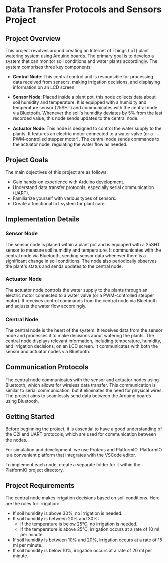 # Data Transfer Protocols and Sensors Project

## Project Overview

This project revolves around creating an Internet of Things (IoT) plant watering system using Arduino boards. The primary goal is to develop a system that can monitor soil conditions and water plants accordingly. The system comprises three key components:

- **Central Node**: This central control unit is responsible for processing data received from sensors, making irrigation decisions, and displaying information on an LCD screen.

- **Sensor Node**: Placed inside a plant pot, this node collects data about soil humidity and temperature. It is equipped with a humidity and temperature sensor (25SHT) and communicates with the central node via Bluetooth. Whenever the soil's humidity deviates by 5% from the last recorded value, this node sends updates to the central node.

- **Actuator Node**: This node is designed to control the water supply to the plants. It features an electric motor connected to a water valve (or a PWM-controlled stepper motor). The central node sends commands to the actuator node, regulating the water flow as needed.

## Project Goals

The main objectives of this project are as follows:

- Gain hands-on experience with Arduino development.
- Understand data transfer protocols, especially serial communication (UART).
- Familiarize yourself with various types of sensors.
- Create a functional IoT system for plant care.

## Implementation Details

### Sensor Node

The sensor node is placed within a plant pot and is equipped with a 25SHT sensor to measure soil humidity and temperature. It communicates with the central node via Bluetooth, sending sensor data whenever there is a significant change in soil conditions. The node also periodically observes the plant's status and sends updates to the central node.

### Actuator Node

The actuator node controls the water supply to the plants through an electric motor connected to a water valve (or a PWM-controlled stepper motor). It receives control commands from the central node via Bluetooth and adjusts the water flow accordingly.

### Central Node

The central node is the heart of the system. It receives data from the sensor node and processes it to make decisions about watering the plants. The central node displays relevant information, including temperature, humidity, and irrigation decisions, on an LCD screen. It communicates with both the sensor and actuator nodes via Bluetooth.

## Communication Protocols

The central node communicates with the sensor and actuator nodes using Bluetooth, which allows for wireless data transfer. This communication is similar to serial communication, but it eliminates the need for physical wires. The project aims to seamlessly send data between the Arduino boards using Bluetooth.

## Getting Started

Before beginning the project, it is essential to have a good understanding of the C2I and UART protocols, which are used for communication between the nodes.

For simulation and development, we use Proteus and PlatformIO. PlatformIO is a convenient platform that integrates with the VSCode editor.

To implement each node, create a separate folder for it within the PlatformIO project directory.

## Project Requirements

The central node makes irrigation decisions based on soil conditions. Here are the rules for irrigation:

- If soil humidity is above 30%, no irrigation is needed.
- If soil humidity is between 20% and 30%:
  - If the temperature is below 25°C, no irrigation is needed.
  - If the temperature is above 25°C, irrigation occurs at a rate of 10 ml per minute.
- If soil humidity is between 10% and 20%, irrigation occurs at a rate of 15 ml per minute.
- If soil humidity is below 10%, irrigation occurs at a rate of 20 ml per minute.
